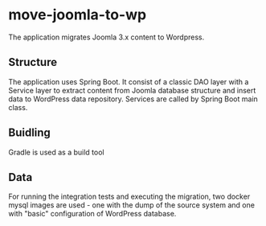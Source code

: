 # move-joomla-to-wp

The application migrates Joomla 3.x content to Wordpress. 

## Structure

The application uses Spring Boot. It consist of a classic DAO layer with a Service layer to extract content from Joomla database structure and insert data to WordPress data repository. Services are called by Spring Boot main class. 

## Buidling

Gradle is used as a build tool

## Data

For running the integration tests and executing the migration, two docker mysql images are used - one with the dump of the source system and one with "basic" configuration of WordPress database.

